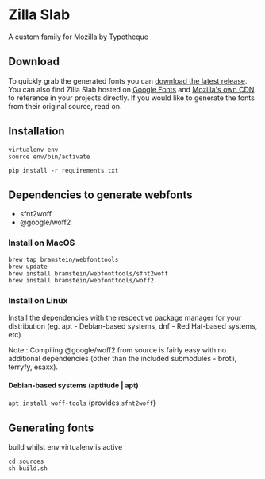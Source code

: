 # Zilla Slab

A custom family for Mozilla by Typotheque

## Download

To quickly grab the generated fonts you can [download the latest release](https://github.com/mozilla/zilla-slab/releases/latest). You can also find Zilla Slab hosted on [Google Fonts](https://fonts.google.com/specimen/Zilla+Slab) and [Mozilla's own CDN](https://code.cdn.mozilla.net/fonts/zilla-slab.css) to reference in your projects directly. If you would like to generate the fonts from their original source, read on.

## Installation

```
virtualenv env
source env/bin/activate

pip install -r requirements.txt
```

## Dependencies to generate webfonts
* sfnt2woff
* @google/woff2

### Install on MacOS
```
brew tap bramstein/webfonttools
brew update
brew install bramstein/webfonttools/sfnt2woff
brew install bramstein/webfonttools/woff2

```
### Install on Linux
Install the dependencies with the respective package manager for your distribution (eg. apt - Debian-based systems, dnf - Red Hat-based systems, etc)

Note : Compiling @google/woff2 from source is fairly easy with no additional dependencies (other than the included submodules - brotli, terryfy, esaxx).
#### Debian-based systems (aptitude | apt)
`apt install woff-tools` (provides `sfnt2woff`)

## Generating fonts

build whilst env virtualenv is active
```
cd sources
sh build.sh
```
